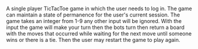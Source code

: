 A single player TicTacToe game in which the user needs to log in. The game can maintain a state of permanence for the user's current session. The game takes an integer from 1-9 any other input will be ignored. With the input the game will make your turn then the bots turn then return a board with the moves that occurred while waiting for the next move until someone wins or there is a tie. Then the user may restart the game to play again.